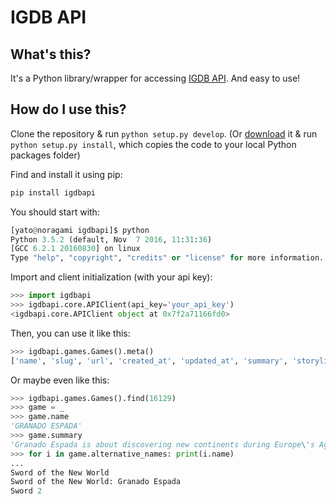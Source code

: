 IGDB API
========
## What's this?
It's a Python library/wrapper for accessing [IGDB API](https://www.igdb.com/api). And easy to use!

## How do I use this?
Clone the repository & run `python setup.py develop`. (Or [download](/noragami/igdbapi/archive/master.zip) it & run `python setup.py install`, which copies the code to your local Python packages folder)

Find and install it using pip:
```python
pip install igdbapi
```

You should start with:
```python
[yato@noragami igdbapi]$ python
Python 3.5.2 (default, Nov  7 2016, 11:31:36) 
[GCC 6.2.1 20160830] on linux
Type "help", "copyright", "credits" or "license" for more information.
```

Import and client initialization (with your api key):
```python
>>> import igdbapi
>>> igdbapi.core.APIClient(api_key='your_api_key')
<igdbapi.core.APIClient object at 0x7f2a71166fd0>
```

Then, you can use it like this:
```python
>>> igdbapi.games.Games().meta()
['name', 'slug', 'url', 'created_at', 'updated_at', 'summary', 'storyline', 'regions', 'parent', 'collection', 'franchise', 'hypes', 'rating', 'popularity', 'aggregated_rating', 'rating_count', 'game', 'developers', 'publishers', 'game_engines', 'category', 'time_to_beat', 'time_to_beat.hastly', 'time_to_beat.normally', 'time_to_beat.completely', 'player_perspectives', 'game_modes', 'keywords', 'themes', 'genres', 'first_release_date', 'status', 'release_dates', 'release_dates.category', 'release_dates.platform', 'release_dates.date', 'release_dates.region', 'release_dates.human', 'release_dates.y', 'release_dates.m', 'alternative_names', 'alternative_names.name', 'alternative_names.comment', 'screenshots', 'screenshots.url', 'screenshots.cloudinary_id', 'screenshots.width', 'screenshots.height', 'videos', 'videos.name', 'videos.video_id', 'cover', 'cover.url', 'cover.cloudinary_id', 'cover.width', 'cover.height', 'esrb', 'esrb.synopsis', 'esrb.rating', 'pegi', 'pegi.synopsis', 'pegi.rating']
```

Or maybe even like this:
```python
>>> igdbapi.games.Games().find(16129)
>>> game = _
>>> game.name
'GRANADO ESPADA'
>>> game.summary
'Granado Espada is about discovering new continents during Europe\'s Age of Exploration era between the 1500s and 1700\'s. The Multi character control (MCC) is the most unique feature [...]'
>>> for i in game.alternative_names: print(i.name)
... 
Sword of the New World
Sword of the New World: Granado Espada
Sword 2
```

